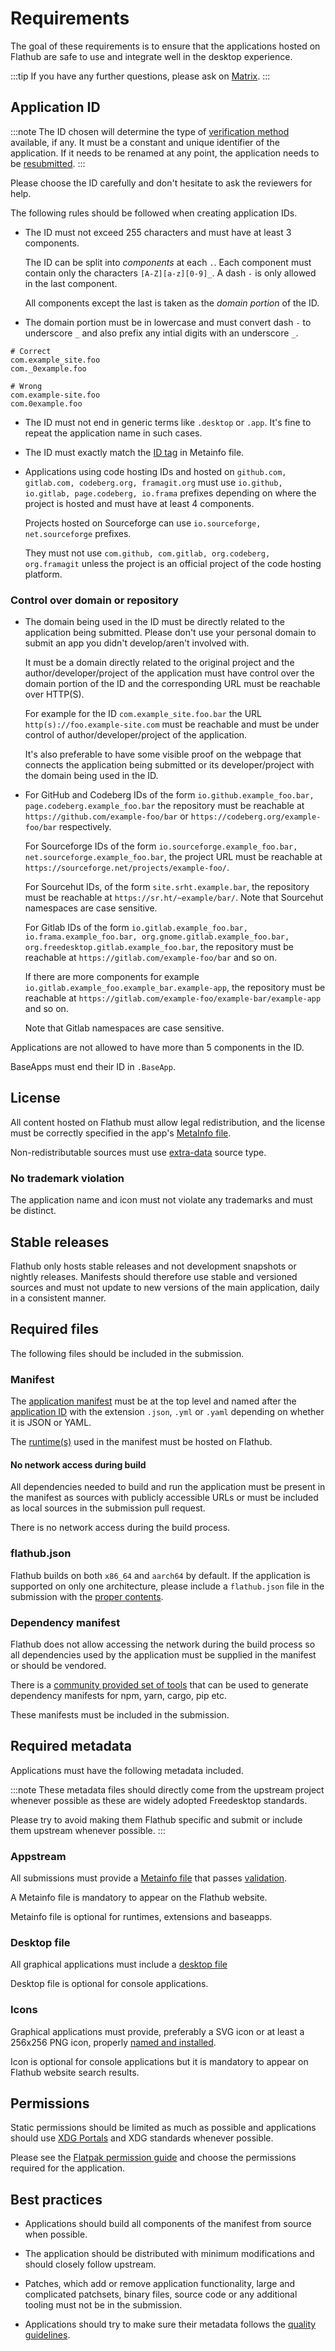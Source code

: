 # Requirements

The goal of these requirements is to ensure that the applications hosted
on Flathub are safe to use and integrate well in the desktop experience.

:::tip
If you have any further questions, please ask on [Matrix](https://matrix.to/#/#flatpak:matrix.org).
:::

## Application ID

:::note
The ID chosen will determine the type of [verification method](/docs/for-app-authors/verification#what-is-verification)
available, if any. It must be a constant and unique identifier of the
application. If it needs to be renamed at any point, the application
needs to be [resubmitted](/docs/for-app-authors/maintenance#renaming-the-flatpak-id).
:::

Please choose the ID carefully and don't hesitate to ask the reviewers
for help.

The following rules should be followed when creating application IDs.

- The ID must not exceed 255 characters and must have at least 3
  components.

  The ID can be split into _components_ at each `.`. Each component must
  contain only the characters `[A-Z][a-z][0-9]_`.  A dash `-` is only
  allowed in the last component.

  All components except the last is taken as the _domain portion_ of
  the ID.

- The domain portion must be in lowercase and must convert dash `-` to
  underscore `_` and also prefix any intial digits with an underscore
  `_`.

```
# Correct
com.example_site.foo
com._0example.foo

# Wrong
com.example-site.foo
com.0example.foo
```

- The ID must not end in generic terms like `.desktop` or `.app`. It's
  fine to repeat the application name in such cases.

- The ID must exactly match the [ID tag](/docs/for-app-authors/metainfo-guidelines/#id)
  in Metainfo file.

- Applications using code hosting IDs and hosted on
  `github.com, gitlab.com, codeberg.org, framagit.org` must use
  `io.github, io.gitlab, page.codeberg, io.frama` prefixes depending on
  where the project is hosted and must have at least 4 components.

  Projects hosted on Sourceforge can use `io.sourceforge, net.sourceforge`
  prefixes.

  They must not use `com.github, com.gitlab, org.codeberg, org.framagit`
  unless the project is an official project of the code hosting
  platform.

### Control over domain or repository

- The domain being used in the ID must be directly related to the
  application being submitted. Please don't use your personal domain to
  submit an app you didn't develop/aren't involved with.

  It must be a domain directly related to the original project and the
  author/developer/project of the application must have control over the
  domain portion of the ID and the corresponding URL must be reachable
  over HTTP(S).

  For example for the ID `com.example_site.foo.bar` the URL
  `http(s)://foo.example-site.com` must be reachable and must be under
  control of author/developer/project of the application.

  It's also preferable to have some visible proof on the webpage that
  connects the application being submitted or its developer/project with
  the domain being used in the ID.

- For GitHub and Codeberg IDs of the form
  `io.github.example_foo.bar, page.codeberg.example_foo.bar` the
  repository must be reachable at `https://github.com/example-foo/bar` or
  `https://codeberg.org/example-foo/bar` respectively.

  For Sourceforge IDs of the form
  `io.sourceforge.example_foo.bar, net.sourceforge.example_foo.bar`, the
  project URL must be reachable at
  `https://sourceforge.net/projects/example-foo/`.

  For Sourcehut IDs, of the form `site.srht.example.bar`, the
  repository must be reachable at `https://sr.ht/~example/bar/`. Note
  that Sourcehut namespaces are case sensitive.

  For Gitlab IDs of the form `io.gitlab.example_foo.bar,
  io.frama.example_foo.bar, org.gnome.gitlab.example_foo.bar,
  org.freedesktop.gitlab.example_foo.bar`, the repository must be
  reachable at `https://gitlab.com/example-foo/bar` and so on.

  If there are more components for example
  `io.gitlab.example_foo.example_bar.example-app`,
  the repository must be reachable at
  `https://gitlab.com/example-foo/example-bar/example-app`
  and so on.

  Note that Gitlab namespaces are case sensitive.

Applications are not allowed to have more than 5 components in the ID.

BaseApps must end their ID in `.BaseApp`.

## License

All content hosted on Flathub must allow legal redistribution, and the
license must be correctly specified in the app's [MetaInfo file](/docs/for-app-authors/metainfo-guidelines/#license).

Non-redistributable sources must use [extra-data](https://docs.flatpak.org/en/latest/module-sources.html#extra-data)
source type.

### No trademark violation

The application name and icon must not violate any trademarks and must
be distinct.

## Stable releases

Flathub only hosts stable releases and not development snapshots or
nightly releases. Manifests should therefore use stable and versioned
sources and must not update to new versions of the main application,
daily in a consistent manner.

## Required files

The following files should be included in the submission.

### Manifest

The [application manifest](https://docs.flatpak.org/en/latest/manifests.html)
must be at the top level and named after the [application ID](#application-id)
with the extension `.json`, `.yml` or `.yaml` depending on whether it is
JSON or YAML.

The [runtime(s)](https://docs.flatpak.org/en/latest/basic-concepts.html#runtimes)
used in the manifest must be hosted on Flathub.

#### No network access during build

All dependencies needed to build and run the application must be present
in the manifest as sources with publicly accessible URLs or must be
included as local sources in the submission pull request.

There is no network access during the build process.

### flathub.json

Flathub builds on both `x86_64` and `aarch64` by default. If the
application is supported on only one architecture, please include a
`flathub.json` file in the submission with the
[proper contents](/docs/for-app-authors/maintenance#limiting-the-set-of-architectures-to-build-on).

### Dependency manifest

Flathub does not allow accessing the network during the build process
so all dependencies used by the application must be supplied in the
manifest or should be vendored.

There is a [community provided set of tools](https://github.com/flatpak/flatpak-builder-tools)
that can be used to generate dependency manifests for npm, yarn, cargo,
pip etc.

These manifests must be included in the submission.

## Required metadata

Applications must have the following metadata included.

:::note
These metadata files should directly come from the upstream project
whenever possible as these are widely adopted Freedesktop standards.

Please try to avoid making them Flathub specific and submit or include
them upstream whenever possible.
:::

### Appstream

All submissions must provide a [Metainfo file](/docs/for-app-authors/metainfo-guidelines/#path-and-filename)
that passes [validation](/docs/for-app-authors/metainfo-guidelines/#validation).

A Metainfo file is mandatory to appear on the Flathub website.

Metainfo file is optional for runtimes, extensions and baseapps.

### Desktop file

All graphical applications must include a [desktop file](https://docs.flatpak.org/en/latest/conventions.html#desktop-files)

Desktop file is optional for console applications.

### Icons

Graphical applications must provide, preferably a SVG icon or at least
a 256x256 PNG icon, properly [named and installed](https://docs.flatpak.org/en/latest/conventions.html#application-icons).

Icon is optional for console applications but it is mandatory to appear
on Flathub website search results.

## Permissions

Static permissions should be limited as much as possible and applications
should use [XDG Portals](https://flatpak.github.io/xdg-desktop-portal/docs/)
and XDG standards whenever possible.

Please see the [Flatpak permission guide](https://docs.flatpak.org/en/latest/sandbox-permissions.html)
and choose the permissions required for the application.

## Best practices

- Applications should build all components of the manifest from source
  when possible.

- The application should be distributed with minimum modifications and
  should closely follow upstream.

- Patches, which add or remove application functionality, large and
  complicated patchsets, binary files, source code or any additional
  tooling must not be in the submission.

- Applications should try to make sure their metadata follows the
  [quality guidelines](/docs/for-app-authors/metainfo-guidelines/quality-guidelines).

